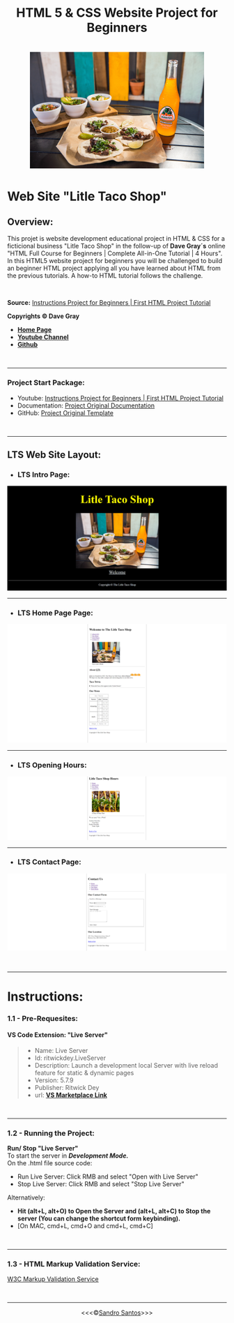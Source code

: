 <h1 align="center">HTML 5 & CSS Website Project for Beginners</h1>

<h1 align="center">

![LTS](/docs/project-lts-dave-gray/img/tacos_and_drink_400x267.png)

</h1>

# **Web Site "Litle Taco Shop"**

## **Overview:**
This projet is website development educational project in HTML & CSS for a ficticional business "Litle Taco Shop" in the follow-up of **Dave Gray´s** online "HTML Full Course for Beginners | Complete All-in-One Tutorial | 4 Hours".
<br>
In this HTML5 website project for beginners you will be challenged to build an beginner HTML project applying all you have learned about HTML from the previous tutorials. A how-to HTML tutorial follows the challenge.

<br>

**Source:** <a href="https://www.youtube.com/watch?v=T5PD8ofhiug&list=PL0Zuz27SZ-6OlAwitnFUubtE93DO-l0vu&index=10&t=6s">Instructions Project for Beginners | First HTML Project Tutorial</a> 

**Copyrights &copy; Dave Gray** 
* <a href="https://www.buymeacoffee.com/davegray">**Home Page**</a>
* <a href="https://www.youtube.com/@DaveGrayTeachesCode">**Youtube Channel**</a>
* <a href="https://github.com/gitdagray">**Github**</a>

<br>
<hr>

### Project Start Package:
* Youtube: <a href="https://www.youtube.com/watch?v=T5PD8ofhiug&list=PL0Zuz27SZ-6OlAwitnFUubtE93DO-l0vu&index=10&t=6s">Instructions Project for Beginners | First HTML Project Tutorial</a> 
* Documentation: [Project Original Documentation](/docs/project-lts-dave-gray/original-readme.md)
* GitHub: <a href="https://github.com/gitdagray">Project Original Template</a>

<br>
<hr>

## **LTS Web Site Layout:**

* ### LTS Intro Page:
![Intro](/docs/project-lts-dave-gray/img/01_LTS_INTRO.PNG)

<hr>

* ### LTS Home Page Page:
![Home Page](/docs/project-lts-dave-gray/img/02_LTS_INDEX.PNG)

<hr>

* ### LTS Opening Hours:
![Hours](/docs/project-lts-dave-gray/img/03_LTS_HOURS.PNG)

<hr>

* ### LTS Contact Page:

![Contact](/docs/project-lts-dave-gray/img/04_LTS_CONTACT.PNG)

<br>
<hr>

# **Instructions:**

### 1.1 - Pre-Requesites:
#### **VS Code Extension: "Live Server"**
>* Name: Live Server
>* Id: ritwickdey.LiveServer
>* Description: Launch a development local Server with live reload feature for static & dynamic pages
>* Version: 5.7.9
>* Publisher: Ritwick Dey
>* url: **<a href="https://marketplace.visualstudio.com/items?itemName=ritwickdey.LiveServer">VS Marketplace Link</a>**

<br>
<hr>

### 1.2 - Running the Project:

**Run/ Stop "Live Server"**<br>
To start the server in <em>**Development Mode.**</em> <br> On the .html file source code:
* Run Live Server: Click RMB and select "Open with Live Server"
* Stop Live Server: Click RMB and select "Stop Live Server"

Alternatively:
* **Hit (alt+L, alt+O) to Open the Server and (alt+L, alt+C) to Stop the server (You can change the shortcut form keybinding).**
* [On MAC, cmd+L, cmd+O and cmd+L, cmd+C]

<br>
<hr>

### 1.3 - HTML Markup Validation Service:
<a href="https://validator.w3.org/">W3C Markup Validation Service</a>

<br>
<hr>

<p align="center">&lt;&lt;&lt;&copy;<a href="https://github.com/sandroffdsantos">Sandro Santos</a>&gt;&gt;&gt;</p>
